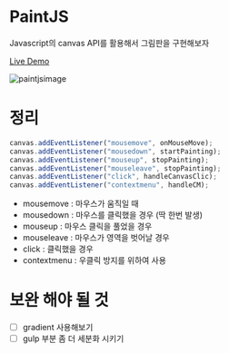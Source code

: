# PaintJS

Javascript의 canvas API를 활용해서 그림판을 구현해보자

[Live Demo](https://dngwoo.github.io/nomad_paintjs/)

![paintjsimage](https://user-images.githubusercontent.com/56942649/83601801-43486f80-a5ac-11ea-8d2f-046bf00db7f6.png)

# 정리

```javascript
canvas.addEventListener("mousemove", onMouseMove);
canvas.addEventListener("mousedown", startPainting);
canvas.addEventListener("mouseup", stopPainting);
canvas.addEventListener("mouseleave", stopPainting);
canvas.addEventListener("click", handleCanvasClic);
canvas.addEventListener("contextmenu", handleCM);
```

- mousemove : 마우스가 움직일 때
- mousedown : 마우스를 클릭했을 경우 (딱 한번 발생)
- mouseup : 마우스 클릭을 풀었을 경우
- mouseleave : 마우스가 영역을 벗어날 경우
- click : 클릭했을 경우
- contextmenu : 우클릭 방지를 위하여 사용

# 보완 해야 될 것

- [ ] gradient 사용해보기
- [ ] gulp 부분 좀 더 세분화 시키기
